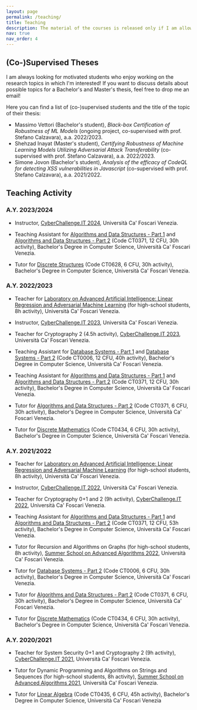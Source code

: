 ```yaml
---
layout: page
permalink: /teaching/
title: Teaching
description: The material of the courses is released only if I am allowed to do it by the University.
nav: true
nav_order: 4
---
```


## (Co-)Supervised Theses

I am always looking for motivated students who enjoy working on the research topics in which I'm interested! If you want to discuss details about possible topics for a Bachelor's and Master's thesis, feel free to drop me an email!

Here you can find a list of (co-)supervised students and the title of the topic of their thesis:
- Massimo Vettori (Bachelor's student), *Black-box Certification of Robustness of ML Models* (ongoing project, co-supervised with prof. Stefano Calzavara), a.a. 2022/2023.
- Shehzad Inayat (Master's student), *Certifying Robustness of Machine Learning Models Utilizing Adversarial Attack Transferability* (co-supervised with prof. Stefano Calzavara), a.a. 2022/2023.
- Simone Jovon (Bachelor's student), *Analysis of the efficacy of CodeQL for detecting XSS vulnerabilities in Javascript* (co-supervised with prof. Stefano Calzavara), a.a. 2021/2022.

## Teaching Activity

### A.Y. 2023/2024

- Instructor, [CyberChallenge.IT 2024](https://cyberchallenge.it/), Università Ca' Foscari Venezia.

- Teaching Assistant for [Algorithms and Data Structures - Part 1](https://www.unive.it/data/course/401985) and [Algorithms and Data Structures - Part 2](https://www.unive.it/data/course/401986) (Code CT0371, 12 CFU, 30h activity), Bachelor's Degree in Computer Science, Università Ca' Foscari Venezia.

- Tutor for [Discrete Structures](https://www.unive.it/data/course/493937) (Code CT0628, 6 CFU, 30h activity), Bachelor's Degree in Computer Science, Università Ca' Foscari Venezia.


### A.Y. 2022/2023

- Teacher for [Laboratory on Advanced Artificial Intelligence: Linear Regression and Adversarial Machine Learning](https://www.dais.unive.it/pls/orientamento/) (for high-school students, 8h activity), Università Ca' Foscari Venezia.

- Instructor, [CyberChallenge.IT 2023](https://cyberchallenge.it/), Università Ca' Foscari Venezia.

- Teacher for Cryptography 2 (4.5h activity), [CyberChallenge.IT 2023](https://cyberchallenge.it/), Università Ca' Foscari Venezia.

- Teaching Assistant for [Database Systems - Part 1](https://www.unive.it/data/course/354578) and [Database Systems - Part 2](https://www.unive.it/data/course/354579) (Code CT0006, 12 CFU, 40h activity), Bachelor's Degree in Computer Science, Università Ca' Foscari Venezia.

- Teaching Assistant for [Algorithms and Data Structures - Part 1](https://www.unive.it/data/course/354581) and [Algorithms and Data Structures - Part 2](https://www.unive.it/data/course/354582) (Code CT0371, 12 CFU, 30h activity), Bachelor's Degree in Computer Science, Università Ca' Foscari Venezia.

- Tutor for [Algorithms and Data Structures - Part 2](https://www.unive.it/data/course/354582) (Code CT0371, 6 CFU, 30h activity), Bachelor's Degree in Computer Science, Università Ca' Foscari Venezia.

- Tutor for [Discrete Mathematics](https://www.unive.it/data/course/379940) (Code CT0434, 6 CFU, 30h activity), Bachelor's Degree in Computer Science, Università Ca' Foscari Venezia.

### A.Y. 2021/2022

- Teacher for [Laboratory on Advanced Artificial Intelligence: Linear Regression and Adversarial Machine Learning](https://www.dais.unive.it/pls/orientamento/) (for high-school students, 8h activity), Università Ca' Foscari Venezia.

- Instructor, [CyberChallenge.IT 2022](https://cyberchallenge.it/), Università Ca' Foscari Venezia.

- Teacher for Cryptography 0+1 and 2 (9h activity), [CyberChallenge.IT 2022](https://cyberchallenge.it/), Università Ca' Foscari Venezia.
  
- Teaching Assistant for [Algorithms and Data Structures - Part 1](https://www.unive.it/data/course/339889) and [Algorithms and Data Structures - Part 2](https://www.unive.it/data/course/339890) (Code CT0371, 12 CFU, 53h activity), Bachelor's Degree in Computer Science, Università Ca' Foscari Venezia.

- Tutor for Recursion and Algorithms on Graphs (for high-school students, 8h activity), [Summer School on Advanced Algorithms 2022](https://sites.google.com/unive.it/corsoalgoritmi22), Università Ca' Foscari Venezia.

- Tutor for [Database Systems - Part 2](https://www.unive.it/data/course/339899) (Code CT0006, 6 CFU, 30h activity), Bachelor's Degree in Computer Science, Università Ca' Foscari Venezia.

- Tutor for [Algorithms and Data Structures - Part 2](https://www.unive.it/data/course/339890) (Code CT0371, 6 CFU, 30h activity), Bachelor's Degree in Computer Science, Università Ca' Foscari Venezia.

- Tutor for [Discrete Mathematics](https://www.unive.it/data/course/354860) (Code CT0434, 6 CFU, 30h activity), Bachelor's Degree in Computer Science, Università Ca' Foscari Venezia.

### A.Y. 2020/2021

- Teacher for System Security 0+1 and Cryptography 2 (9h activity), [CyberChallenge.IT 2021](https://cyberchallenge.it/), Università Ca' Foscari Venezia.  

- Tutor for Dynamic Programming and Algorithms on Strings and Sequences (for high-school students, 8h activity), [Summer School on Advanced Algorithms 2021](https://sites.google.com/unive.it/scuolaalgoritmi21), Università Ca' Foscari Venezia.

- Tutor for [Linear Algebra](https://www.unive.it/data/course/332797) (Code CT0435, 6 CFU, 45h activity), Bachelor's Degree in Computer Science, Università Ca' Foscari Venezia

